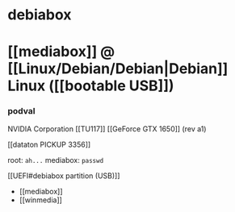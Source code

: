 # debiabox
# [[mediabox]] @ [[Linux/Debian/Debian|Debian]] Linux ([[bootable USB]])

### podval

NVIDIA Corporation [[TU117]] [[GeForce GTX 1650]] (rev a1)

[[dataton PICKUP 3356]]

root: `ah...`
mediabox: `passwd`

[[UEFI#debiabox partition (USB)]]

- [[mediabox]]
- [[winmedia]]
